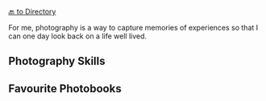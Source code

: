 [🔙 to Directory](README.md)

For me, photography is a way to capture memories of experiences so that I can one day look back on a life well lived.

## Photography Skills

## Favourite Photobooks
